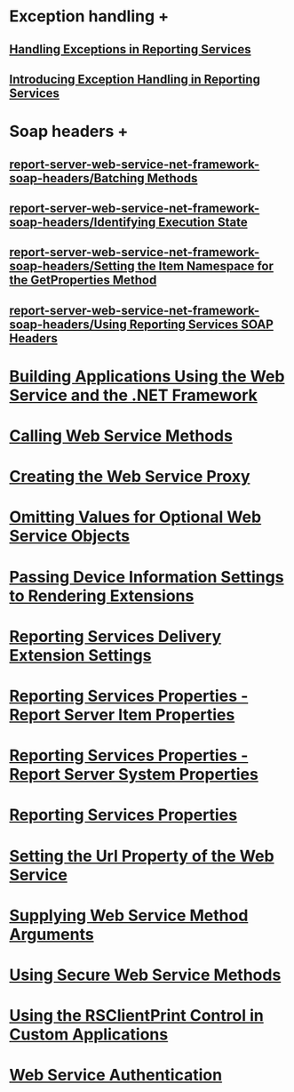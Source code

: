 
# Exception handling +
## [Handling Exceptions in Reporting Services](../../handling-exceptions-in-reporting-services.md?toc=%2fsql%2freporting-services%2freport-server-web-service-net-framework-exception-handling%2ftoc.json)
## [Introducing Exception Handling in Reporting Services](../../introducing-exception-handling-in-reporting-services.md?toc=%2fsql%2freporting-services%2freport-server-web-service-net-framework-exception-handling%2ftoc.json)


# Soap headers +
## [report-server-web-service-net-framework-soap-headers/Batching Methods](../../batching-methods.md?toc=%2fsql%2freporting-services%2freport-server-web-service-net-framework-soap-headers%2ftoc.json)
## [report-server-web-service-net-framework-soap-headers/Identifying Execution State](../../identifying-execution-state.md?toc=%2fsql%2freporting-services%2freport-server-web-service-net-framework-soap-headers%2ftoc.json)
## [report-server-web-service-net-framework-soap-headers/Setting the Item Namespace for the GetProperties Method](../../setting-the-item-namespace-for-the-getproperties-method.md?toc=%2fsql%2freporting-services%2freport-server-web-service-net-framework-soap-headers%2ftoc.json)
## [report-server-web-service-net-framework-soap-headers/Using Reporting Services SOAP Headers](../../using-reporting-services-soap-headers.md?toc=%2fsql%2freporting-services%2freport-server-web-service-net-framework-soap-headers%2ftoc.json)


# [Building Applications Using the Web Service and the .NET Framework](building-applications-using-the-web-service-and-the-net-framework.md)
# [Calling Web Service Methods](calling-web-service-methods.md)
# [Creating the Web Service Proxy](creating-the-web-service-proxy.md)
# [Omitting Values for Optional Web Service Objects](omitting-values-for-optional-web-service-objects.md)
# [Passing Device Information Settings to Rendering Extensions](passing-device-information-settings-to-rendering-extensions.md)
# [Reporting Services Delivery Extension Settings](reporting-services-delivery-extension-settings.md)
# [Reporting Services Properties - Report Server Item Properties](reporting-services-properties-report-server-item-properties.md)
# [Reporting Services Properties - Report Server System Properties](reporting-services-properties-report-server-system-properties.md)
# [Reporting Services Properties](reporting-services-properties.md)
# [Setting the Url Property of the Web Service](setting-the-url-property-of-the-web-service.md)
# [Supplying Web Service Method Arguments](supplying-web-service-method-arguments.md)
# [Using Secure Web Service Methods](using-secure-web-service-methods.md)
# [Using the RSClientPrint Control in Custom Applications](using-the-rsclientprint-control-in-custom-applications.md)
# [Web Service Authentication](web-service-authentication.md)
